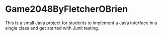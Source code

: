 # Game2048ByFletcherOBrien

 This is a small Java project for students to implement a Java interface in a single class and get started with Junit testing.
